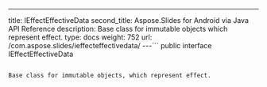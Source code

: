 ---
title: IEffectEffectiveData
second_title: Aspose.Slides for Android via Java API Reference
description: Base class for immutable objects which represent effect.
type: docs
weight: 752
url: /com.aspose.slides/ieffecteffectivedata/
---```
public interface IEffectEffectiveData
```

Base class for immutable objects, which represent effect.
